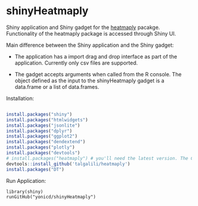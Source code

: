 # shinyHeatmaply

Shiny application and Shiny gadget for the [heatmaply](https://github.com/talgalili/heatmaply) pacakge. Functionality of the heatmaply package is accessed through Shiny UI. 

Main difference between the Shiny application and the Shiny gadget:

  - The application has a import drag and drop interface as part of the application. Currently only csv files are supported.

  - The gadget accepts arguments when called from the R console. The object defined as the input to the shinyHeatmaply gadget is a data.frame or a list of data.frames.

Installation:

```r

install.packages("shiny") 
install.packages("htmlwidgets")
install.packages("jsonlite")
install.packages("dplyr")
install.packages("ggplot2")    
install.packages("dendextend")    
install.packages("plotly")    
install.packages("devtools")    
# install.packages("heatmaply") # you'll need the latest version. The CRAN version is not updated yet.
devtools::install_github('talgalili/heatmaply')
install.packages("DT")    

```
Run Application:

```
library(shiny)    
runGitHub("yonicd/shinyHeatmaply")
```

<!----
Run Gadget:

```
library(heatmaply)
library(shiny)

data(mtcars)
launch_heatmaply()
```
---->

